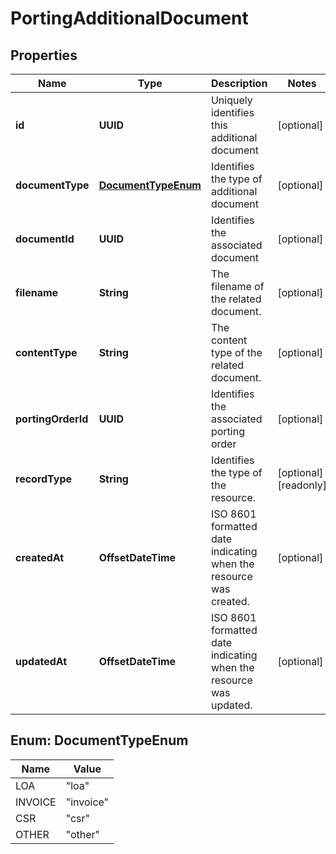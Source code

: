

# PortingAdditionalDocument


## Properties

| Name | Type | Description | Notes |
|------------ | ------------- | ------------- | -------------|
|**id** | **UUID** | Uniquely identifies this additional document |  [optional] |
|**documentType** | [**DocumentTypeEnum**](#DocumentTypeEnum) | Identifies the type of additional document |  [optional] |
|**documentId** | **UUID** | Identifies the associated document |  [optional] |
|**filename** | **String** | The filename of the related document. |  [optional] |
|**contentType** | **String** | The content type of the related document. |  [optional] |
|**portingOrderId** | **UUID** | Identifies the associated porting order |  [optional] |
|**recordType** | **String** | Identifies the type of the resource. |  [optional] [readonly] |
|**createdAt** | **OffsetDateTime** | ISO 8601 formatted date indicating when the resource was created. |  [optional] |
|**updatedAt** | **OffsetDateTime** | ISO 8601 formatted date indicating when the resource was updated. |  [optional] |



## Enum: DocumentTypeEnum

| Name | Value |
|---- | -----|
| LOA | &quot;loa&quot; |
| INVOICE | &quot;invoice&quot; |
| CSR | &quot;csr&quot; |
| OTHER | &quot;other&quot; |



